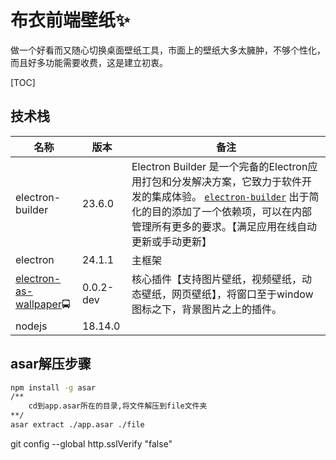# 布衣前端壁纸✨	
做一个好看而又随心切换桌面壁纸工具，市面上的壁纸大多太臃肿，不够个性化，而且好多功能需要收费，这是建立初衷。



[TOC]

## 技术栈 

| 名称                                                         | 版本    | 备注                                                         |
| ------------------------------------------------------------ | ------- | ------------------------------------------------------------ |
| electron-builder                                             | 23.6.0  | Electron Builder 是一个完备的Electron应用打包和分发解决方案，它致力于软件开发的集成体验。 [`electron-builder`](https://github.com/electron-userland/electron-builder) 出于简化的目的添加了一个依赖项，可以在内部管理所有更多的要求。【满足应用在线自动更新或手动更新】 |
| electron                                                     | 24.1.1  | 主框架                                                       |
| [electron-as-wallpaper](https://github.com/meslzy/electron-as-wallpaper)🚍 |    0.0.2-dev     | 核心插件【支持图片壁纸，视频壁纸，动态壁纸，网页壁纸】，将窗口至于window图标之下，背景图片之上的插件。 |
| nodejs                                                       | 18.14.0 |                                                              |

## asar解压步骤

```bash
npm install -g asar
/**
	cd到app.asar所在的目录,将文件解压到file文件夹
**/
asar extract ./app.asar ./file
```

git config --global http.sslVerify "false"
